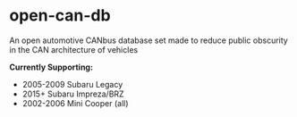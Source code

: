 # open-can-db
An open automotive CANbus database set made to reduce public obscurity in the CAN architecture of vehicles

**Currently Supporting:**
- 2005-2009 Subaru Legacy
-	2015+ Subaru Impreza/BRZ
-	2002-2006 Mini Cooper (all)
